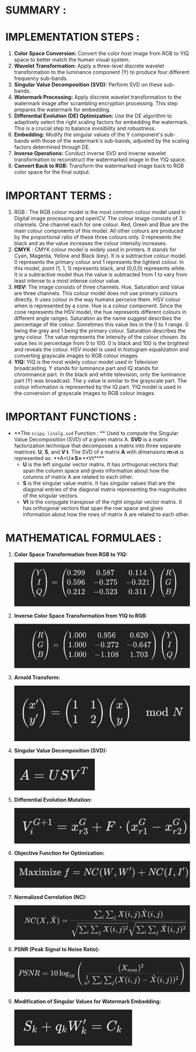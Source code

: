 # SUMMARY :

# IMPLEMENTATION STEPS :

1. **Color Space Conversion:** Convert the color host image from RGB to YIQ space to better match the human visual system.
2. **Wavelet Transformation:** Apply a three-level discrete wavelet transformation to the luminance component (Y) to produce four different frequency sub-bands.
3. **Singular Value Decomposition (SVD):** Perform SVD on these sub-bands.
4. **Watermark Processing:** Apply discrete wavelet transformation to the watermark image after scrambling encryption processing. This step prepares the watermark for embedding.
5. **Differential Evolution (DE) Optimization:** Use the DE algorithm to adaptively select the right scaling factors for embedding the watermark. This is a crucial step to balance invisibility and robustness.
6. **Embedding:** Modify the singular values of the Y component's sub-bands with those of the watermark's sub-bands, adjusted by the scaling factors determined through DE.
7. **Inverse Operations:** Conduct inverse SVD and inverse wavelet transformation to reconstruct the watermarked image in the YIQ space.
8. **Convert Back to RGB:** Transform the watermarked image back to RGB color space for the final output.

# IMPORTANT TERMS :

1. RGB : The RGB colour model is the most common colour model used in Digital image processing and openCV. The colour image consists of 3 channels. One channel each for one colour. Red, Green and Blue are the main colour components of this model. All other colours are produced by the proportional ratio of these three colours only. 0 represents the black and as the value increases the colour intensity increases.
2. **CMYK** : CMYK colour model is widely used in printers. It stands for Cyan, Magenta, Yellow and Black (key). It is a subtractive colour model. 0 represents the primary colour and 1 represents the lightest colour. In this model, point (1, 1, 1) represents black, and (0,0,0) represents white. It is a subtractive model thus the value is subtracted from 1 to vary from least intense to a most intense colour value.
3. **HSV:** The image consists of three channels. Hue, Saturation and Value are three channels. This colour model does not use primary colours directly. It uses colour in the way humans perceive them. HSV colour when is represented by a cone. Hue is a colour component. Since the cone represents the HSV model, the hue represents different colours in different angle ranges. Saturation as the name suggest describes the percentage of the colour. Sometimes this value lies in the 0 to 1 range. 0 being the grey and 1 being the primary colour. Saturation describes the grey colour. The value represents the intensity of the colour chosen. Its value lies in percentage from 0 to 100. 0 is black and 100 is the brightest and reveals the colour. HSV model is used in histogram equalization and converting grayscale images to RGB colour images.
4. **YIQ:** YIQ is the most widely colour model used in Television broadcasting. Y stands for luminance part and IQ stands for chrominance part. In the black and white television, only the luminance part (Y) was broadcast. The y value is similar to the grayscale part. The colour information is represented by the IQ part. YIQ model is used in the conversion of grayscale images to RGB colour images.

# IMPORTANT FUNCTIONS :

- **The `scipy.linalg.svd` Function : ** Used to compute the Singular Value Decomposition (SVD) of a given matrix A. **SVD** is a matrix factorization technique that decomposes a matrix into three separate matrices: **U**, **S**, and **V t**. The SVD of a matrix **A** with dimensions **m**×**n** is represented as: **A=U∗**S**∗**Vt\*\*\*\*
  - **U** is the left singular vector matrix. It has orthogonal vectors that span the column space and gives information about how the columns of matrix A are related to each other.
  - **S** is the singular value matrix. It has singular values that are the diagonal entries of the diagonal matrix representing the magnitudes of the singular vectors.
  - **Vt** is the conjugate transpose of the right singular vector matrix. It has orthogonal vectors that span the row space and gives information about how the rows of matrix A are related to each other.

# MATHEMATICAL FORMULAES :

1. **Color Space Transformation from RGB to YIQ:**

   ![1712555754564](image/README/1712555754564.png)

2. **Inverse Color Space Transformation from YIQ to RGB:**

   ![1712555795124](image/README/1712555795124.png)

3. **Arnold Transform:**

   ![1712555840484](image/README/1712555840484.png)

4. **Singular Value Decomposition (SVD):**

   ![1712555892724](image/README/1712555892724.png)

5. **Differential Evolution Mutation:**

   ![1712555934553](image/README/1712555934553.png)

6. **Objective Function for Optimization:**

   ![1712555964240](image/README/1712555964240.png)

7. **Normalized Correlation (NC):**

   ![1712556001048](image/README/1712556001048.png)

8. **PSNR (Peak Signal to Noise Ratio):**

   ![1712556031724](image/README/1712556031724.png)

9. **Modification of Singular Values for Watermark Embedding:**

   ![1712556067906](image/README/1712556067906.png)
